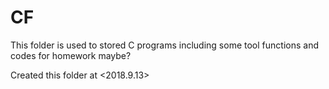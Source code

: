 # CF
This folder is used to stored C programs including some tool functions and codes for homework maybe?

Created this folder at <2018.9.13> 


